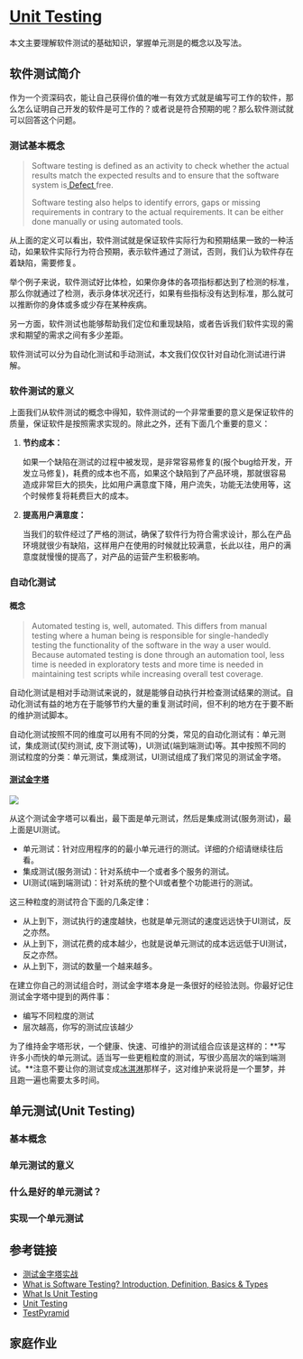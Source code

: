 # [Unit Testing](https://en.wikipedia.org/wiki/Unit_testing)

本文主要理解软件测试的基础知识，掌握单元测是的概念以及写法。



## 软件测试简介

作为一个资深码农，能让自己获得价值的唯一有效方式就是编写可工作的软件，那么怎么证明自己开发的软件是可工作的？或者说是符合预期的呢？那么软件测试就可以回答这个问题。

### 测试基本概念

> Software testing is defined as an activity to check whether the actual results match the expected results and to ensure that the software system is[ Defect ](https://www.guru99.com/the-unconventional-guide-to-defect-management.html)free. 
>
> Software testing also helps to identify errors, gaps or missing requirements in contrary to the actual requirements. It can be either done manually or using automated tools.

从上面的定义可以看出，软件测试就是保证软件实际行为和预期结果一致的一种活动，如果软件实际行为符合预期，表示软件通过了测试，否则，我们认为软件存在着缺陷，需要修复。

举个例子来说，软件测试好比体检，如果你身体的各项指标都达到了检测的标准，那么你就通过了检测，表示身体状况还行，如果有些指标没有达到标准，那么就可以推断你的身体或多或少存在某种疾病。

另一方面，软件测试也能够帮助我们定位和重现缺陷，或者告诉我们软件实现的需求和期望的需求之间有多少差距。

软件测试可以分为自动化测试和手动测试，本文我们仅仅针对自动化测试进行讲解。

### 软件测试的意义

上面我们从软件测试的概念中得知，软件测试的一个非常重要的意义是保证软件的质量，保证软件是按照需求实现的。除此之外，还有下面几个重要的意义：

1. **节约成本：**

   如果一个缺陷在测试的过程中被发现，是非常容易修复的(报个bug给开发，开发立马修复)，耗费的成本也不高，如果这个缺陷到了产品环境，那就很容易造成非常巨大的损失，比如用户满意度下降，用户流失，功能无法使用等，这个时候修复将耗费巨大的成本。

2. **提高用户满意度：**

   当我们的软件经过了严格的测试，确保了软件行为符合需求设计，那么在产品环境就很少有缺陷，这样用户在使用的时候就比较满意，长此以往，用户的满意度就慢慢的提高了，对产品的运营产生积极影响。

### 自动化测试

#### 概念

> Automated testing is, well, automated. This differs from manual testing where a human being is responsible for single-handedly testing the functionality of the software in the way a user would. Because automated testing is done through an automation tool, less time is needed in exploratory tests and more time is needed in maintaining test scripts while increasing overall test coverage.

自动化测试是相对手动测试来说的，就是能够自动执行并检查测试结果的测试。自动化测试有益的地方在于能够节约大量的重复测试时间，但不利的地方在于要不断的维护测试脚本。

自动化测试按照不同的维度可以用有不同的分类，常见的自动化测试有：单元测试，集成测试(契约测试, 皮下测试等)，UI测试(端到端测试)等。其中按照不同的测试粒度的分类：单元测试，集成测试，UI测试组成了我们常见的测试金字塔。

#### [测试金字塔](<https://martinfowler.com/bliki/TestPyramid.html>)

![](http://ww1.sinaimg.cn/large/af4e9f79ly1g1jsx2cyypj20fk08c3z8.jpg)

从这个测试金字塔可以看出，最下面是单元测试，然后是集成测试(服务测试)，最上面是UI测试。

* 单元测试：针对应用程序的的最小单元进行的测试。详细的介绍请继续往后看。
* 集成测试(服务测试)：针对系统中一个或者多个服务的测试。
* UI测试(端到端测试)：针对系统的整个UI或者整个功能进行的测试。

这三种粒度的测试符合下面的几条定律：

* 从上到下，测试执行的速度越快，也就是单元测试的速度远远快于UI测试，反之亦然。
* 从上到下，测试花费的成本越少，也就是说单元测试的成本远远低于UI测试，反之亦然。
* 从上到下，测试的数量一个越来越多。

在建立你自己的测试组合时，测试金字塔本身是一条很好的经验法则。你最好记住 测试金字塔中提到的两件事：

- 编写不同粒度的测试
- 层次越高，你写的测试应该越少

为了维持金字塔形状，一个健康、快速、可维护的测试组合应该是这样的：**写许多小而快的单元测试。适当写一些更粗粒度的测试，写很少高层次的端到端测试。**注意不要让你的测试变成[冰淇淋](https://www.thoughtworks.com/insights/blog/introducing-software-testing-cupcake-anti-pattern)那样子，这对维护来说将是一个噩梦，并且跑一遍也需要太多时间。



## 单元测试(Unit Testing)

### 基本概念

### 单元测试的意义

### 什么是好的单元测试？

### 实现一个单元测试



## 参考链接

* [测试金字塔实战](https://insights.thoughtworks.cn/practical-test-pyramid/)
* [What is Software Testing? Introduction, Definition, Basics & Types](https://www.guru99.com/software-testing-introduction-importance.html)
* [What Is Unit Testing](https://smartbear.com/learn/automated-testing/what-is-unit-testing/)
* [Unit Testing](http://softwaretestingfundamentals.com/unit-testing/)
* [TestPyramid](https://martinfowler.com/bliki/TestPyramid.html)



## 家庭作业

